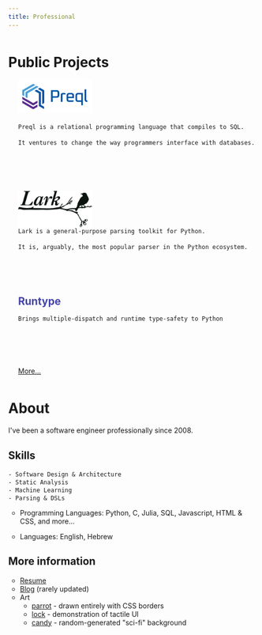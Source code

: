 ```yaml
---
title: Professional
---
```


<script lang="ts">
	import ProfessionalPage from '$lib/ProfessionalPage.svx';
</script>

<style>

	h1>a, h2> a, h3 > a, h4 > a {
		color: #333;
		text-decoration: none;
	}
	h1 {
		margin-top: 50px;
	}

	.project {
		margin-bottom: 90px;
		margin-left: 20px;
	}
	.project > a {
		font-size: 1.5em;
		color: #44a;
		font-weight: bold;
		text-decoration: none;
	}

	li {
		list-style-type: circle;
	}
</style>

<ProfessionalPage>


# Public Projects

<div class="project">
	<a href="https://github.com/erezsh/Preql">
		<img src="/preql.png" width="150"/>
	</a>

	Preql is a relational programming language that compiles to SQL.

	It ventures to change the way programmers interface with databases.
</div>

<div class="project">
	<a href="https://github.com/lark-parser/Lark">
		<img src="/lark-logo.png" width="150" style="margin-bottom: -20px"/>
	</a>

	Lark is a general-purpose parsing toolkit for Python.

	It is, arguably, the most popular parser in the Python ecosystem.
</div>

<div class="project">
	<a href="https://github.com/erezsh/Runtype">Runtype</a>

	Brings multiple-dispatch and runtime type-safety to Python
</div>

<a class="project" href="https://github.com/erezsh/Runtype">More...</a>

# About

I've been a software engineer professionally since 2008.

## Skills
	- Software Design & Architecture
	- Static Analysis
	- Machine Learning
	- Parsing & DSLs

- Programming Languages: Python, C, Julia, SQL, Javascript, HTML & CSS, and more...

- Languages: English, Hebrew


## More information

- [Resume](/Resume_2018.pdf)
- [Blog](http://blog.erezsh.com) (rarely updated)
- Art
	- [parrot](/parrot) - drawn entirely with CSS borders
	- [lock](/lock/lock.html) - demonstration of tactile UI
	- [candy](/candybg.html) - random-generated "sci-fi" background

</ProfessionalPage>